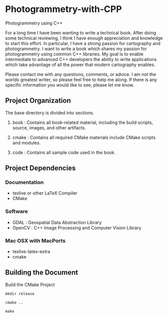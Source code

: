 # Photogrammetry-with-CPP
Photogrammetry using C++

For a long time I have been wanting to write a technical book.  After doing some 
technical reviewing, I think I have enough appreciation and knowledge to start
this effort.  In particular, I have a strong passion for cartography and 
photogrammetry.  I want to write a book which shares my passion for photogrammetry
using common C++ libraries.  My goal is to enable intermediate to advanced
C++ developers the ability to write applications which take advantage of
all the power that modern cartography enables. 


Please contact me with any questions, comments, or advice.  I am not the worlds
greatest writer, so please feel free to help me along.  If there is any specific
information you would like to see, please let me know. 

## Project Organization

The base directory is divided into sections. 

1.  book : Contains all book-related material, including the build scripts, source, images, and other artifacts.

2.  cmake : Contains all required CMake materials include CMake scripts and modules.

3.  code : Contains all sample code used in the book.

## Project Dependencies

### Documentation

- texlive or other LaTeX Compiler
- CMake

### Software

- GDAL   : Geospatial Data Abstraction Library
- OpenCV : C++ Image Processing and Computer Vision Library

### Mac OSX with MacPorts

- texlive-latex-extra
- cmake



## Building the Document

Build the CMake Project

    mkdir release
    
    cmake ..
    
    make
    

